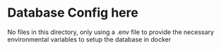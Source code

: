 # Database Config here
No files in this directory, only using a .env file to provide the necessary environmental variables to setup the database in docker
